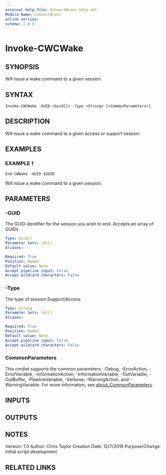 ```yaml
---
external help file: ConnectWiser-help.xml
Module Name: ConnectWiser
online version:
schema: 2.0.0
---
```


# Invoke-CWCWake

## SYNOPSIS
Will issue a wake command to a given session.

## SYNTAX

```
Invoke-CWCWake -GUID <Guid[]> -Type <String> [<CommonParameters>]
```

## DESCRIPTION
Will issue a wake command to a given access or support session.

## EXAMPLES

### EXAMPLE 1
```
End-CWWake -GUID $GUID
```

Will issue a wake command to a given session.

## PARAMETERS

### -GUID
The GUID identifier for the session you wish to end.
Accepts an array of GUIDs

```yaml
Type: Guid[]
Parameter Sets: (All)
Aliases:

Required: True
Position: Named
Default value: None
Accept pipeline input: False
Accept wildcard characters: False
```

### -Type
The type of session Support/Access

```yaml
Type: String
Parameter Sets: (All)
Aliases:

Required: True
Position: Named
Default value: None
Accept pipeline input: False
Accept wildcard characters: False
```

### CommonParameters
This cmdlet supports the common parameters: -Debug, -ErrorAction, -ErrorVariable, -InformationAction, -InformationVariable, -OutVariable, -OutBuffer, -PipelineVariable, -Verbose, -WarningAction, and -WarningVariable. For more information, see [about_CommonParameters](http://go.microsoft.com/fwlink/?LinkID=113216).

## INPUTS

## OUTPUTS

## NOTES
Version:        1.0
Author:         Chris Taylor
Creation Date:  12/7/2018
Purpose/Change: Initial script development

## RELATED LINKS
